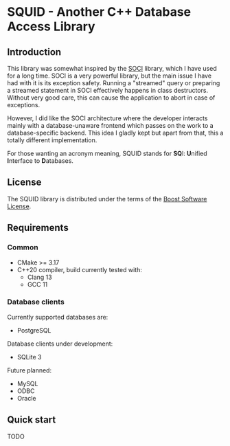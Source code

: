 # SQUID - Another C++ Database Access Library

## Introduction

This library was somewhat inspired by the [SOCI](https://github.com/SOCI/soci) library, 
which I have used for a long time. SOCI is a very powerful library, but the main
issue I have had with it is its exception safety. Running a "streamed" query 
or preparing a streamed statement in SOCI effectively happens in class destructors. 
Without very good care, this can cause the application to abort in case of exceptions.

However, I did like the SOCI architecture where the developer interacts mainly with a database-unaware 
frontend which passes on the work to a database-specific backend.
This idea I gladly kept but apart from that, this a totally different implementation.

For those wanting an acronym meaning, SQUID stands for **SQ**l: **U**nified **I**nterface to **D**atabases.

## License

The SQUID library is distributed under the terms of the [Boost Software License](http://www.boost.org/LICENSE_1_0.txt).

## Requirements

### Common

* CMake >= 3.17
* C++20 compiler, build currently tested with:
   * Clang 13
   * GCC 11

### Database clients

Currently supported databases are:

* PostgreSQL

Database clients under development:

* SQLite 3

Future planned:
* MySQL
* ODBC
* Oracle

## Quick start

TODO